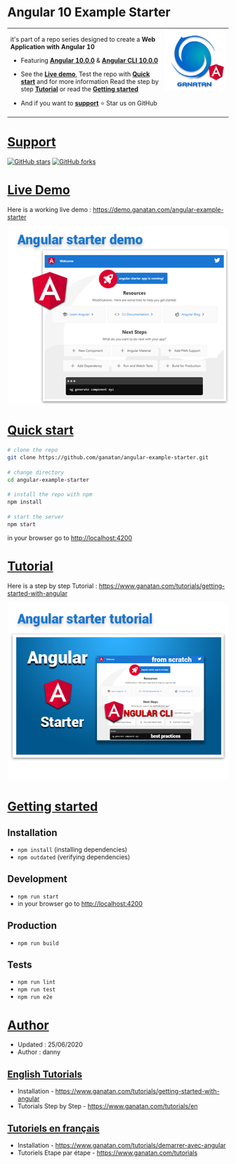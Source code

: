 # Angular 10 Example Starter

<table>
<tr>
<td>
  <a href="https://www.ganatan.com/en">
    <img src="./img/ganatan-about-github.png" align="right"
    alt="Ganatan Angular Example Demo" width="140" height="140">
  </a>

it's part of a repo series designed to create a **Web Application with Angular 10**


* Featuring [**Angular 10.0.0**](https://github.com/angular/angular/releases) & [**Angular CLI 10.0.0**](https://github.com/angular/angular-cli/releases/)


* See the [**Live demo**](#live-demo), Test the repo with [**Quick start**](#quick-start) and for more information Read the step by step [**Tutorial**](#tutorial) or read the [**Getting started**](#getting-started)

* And if you want to [**support**](#support)
:star: Star us on GitHub

</td>
</tr>
</table>


# [Support](#support)
[![GitHub stars](https://img.shields.io/github/stars/ganatan/angular-example-starter.svg?style=social&label=Star)](https://github.com/ganatan/angular-example-starter)
[![GitHub forks](https://img.shields.io/github/forks/ganatan/angular-example-starter.svg?style=social&label=Fork)](https://github.com/ganatan/angular-example-starter/fork)

# [Live Demo](#live-demo)
Here is a working live demo :  https://demo.ganatan.com/angular-example-starter


<p align="center">
  <p align="center">
    <a href="https://demo.ganatan.com/angular-example-starter">
      <img src="img/demo-angular-example-starter-github.png" alt="Demo example"/>
    </a>
  </p>
</p>


# [Quick start](#quick-start)

```bash
# clone the repo
git clone https://github.com/ganatan/angular-example-starter.git

# change directory
cd angular-example-starter

# install the repo with npm
npm install

# start the server
npm start

```
in your browser go to [http://localhost:4200](http://localhost:4200) 


# [Tutorial](#quick-start)

Here is a step by step Tutorial :  https://www.ganatan.com/tutorials/getting-started-with-angular

<p align="center">
  <a href="https://www.ganatan.com/tutorials/getting-started-with-angular">
    <img src="img/angular-example-starter-github.png" alt="Demo example"/>
  </a>
</p>

# [Getting started](#getting-started)


## Installation
* `npm install` (installing dependencies)
* `npm outdated` (verifying dependencies)

## Development
* `npm run start`
* in your browser go to [http://localhost:4200](http://localhost:4200) 

## Production 
* `npm run build`

## Tests
* `npm run lint`
* `npm run test`
* `npm run e2e`

# [Author](#author)
* Updated : 25/06/2020
* Author  : danny

## [English Tutorials](#english-tutorials)
- Installation - https://www.ganatan.com/tutorials/getting-started-with-angular
- Tutorials Step by Step - https://www.ganatan.com/tutorials/en

## [Tutoriels en français](#french-tutorials)
- Installation - https://www.ganatan.com/tutorials/demarrer-avec-angular
- Tutoriels Etape par étape - https://www.ganatan.com/tutorials

